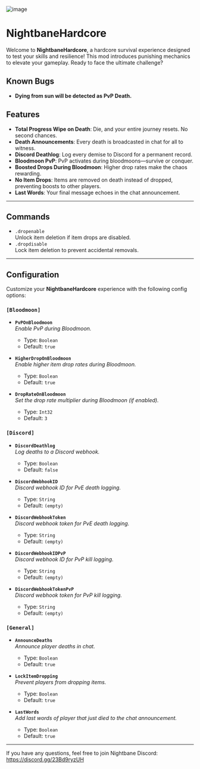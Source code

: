 ![image](https://github.com/user-attachments/assets/f05d0627-cbdb-495b-8513-c9720995f640)

# NightbaneHardcore

Welcome to **NightbaneHardcore**, a hardcore survival experience designed to test your skills and resilience! This mod introduces punishing mechanics to elevate your gameplay. Ready to face the ultimate challenge?

## Known Bugs

- **Dying from sun will be detected as PvP Death.**

## Features

- **Total Progress Wipe on Death**: Die, and your entire journey resets. No second chances.
- **Death Announcements**: Every death is broadcasted in chat for all to witness.
- **Discord Deathlog**: Log every demise to Discord for a permanent record.
- **Bloodmoon PvP**: PvP activates during bloodmoons—survive or conquer.
- **Boosted Drops During Bloodmoon**: Higher drop rates make the chaos rewarding.
- **No Item Drops**: Items are removed on death instead of dropped, preventing boosts to other players.
- **Last Words**: Your final message echoes in the chat announcement.

---

## Commands

- `.dropenable`  
  Unlock item deletion if item drops are disabled.
- `.dropdisable`  
  Lock item deletion to prevent accidental removals.

---

## Configuration

Customize your **NightbaneHardcore** experience with the following config options:

### `[Bloodmoon]`

- **`PvPOnBloodmoon`**  
  *Enable PvP during Bloodmoon.*  
  - Type: `Boolean`  
  - Default: `true`

- **`HigherDropOnBloodmoon`**  
  *Enable higher item drop rates during Bloodmoon.*  
  - Type: `Boolean`  
  - Default: `true`

- **`DropRateOnBloodmoon`**  
  *Set the drop rate multiplier during Bloodmoon (if enabled).*  
  - Type: `Int32`  
  - Default: `3`

### `[Discord]`

- **`DiscordDeathlog`**  
  *Log deaths to a Discord webhook.*  
  - Type: `Boolean`  
  - Default: `false`

- **`DiscordWebhookID`**  
  *Discord webhook ID for PvE death logging.*  
  - Type: `String`  
  - Default: `(empty)`

- **`DiscordWebhookToken`**  
  *Discord webhook token for PvE death logging.*  
  - Type: `String`  
  - Default: `(empty)`

- **`DiscordWebhookIDPvP`**  
  *Discord webhook ID for PvP kill logging.*  
  - Type: `String`  
  - Default: `(empty)`

- **`DiscordWebhookTokenPvP`**  
  *Discord webhook token for PvP kill logging.*  
  - Type: `String`  
  - Default: `(empty)`

### `[General]`

- **`AnnounceDeaths`**  
  *Announce player deaths in chat.*  
  - Type: `Boolean`  
  - Default: `true`

- **`LockItemDropping`**  
  *Prevent players from dropping items.*  
  - Type: `Boolean`  
  - Default: `true`

- **`LastWords`**  
  *Add last words of player that just died to the chat announcement.*  
  - Type: `Boolean`  
  - Default: `true`
    
---
If you have any questions, feel free to join Nightbane Discord: https://discord.gg/23Bd9ryzUH

